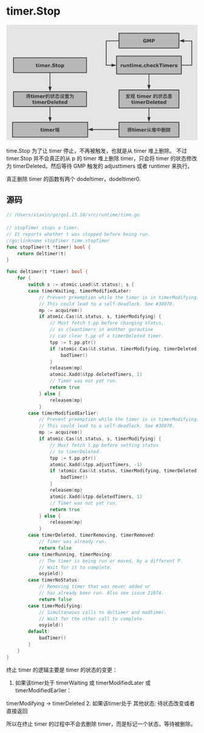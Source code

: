 # timer.Stop

![](.timer_stop_images/timer_stop.png)

time.Stop 为了让 timer 停止，不再被触发，也就是从 timer 堆上删除。
不过 timer.Stop 并不会真正的从 p 的 timer 堆上删除 timer，只会将 timer 的状态修改为 timerDeleted。然后等待 GMP 触发的 adjusttimers 或者 runtimer 来执行。

真正删除 timer 的函数有两个 dodeltimer，dodeltimer0.


## 源码
```go
// /Users/xiaxin/go/go1.15.10/src/runtime/time.go

// stopTimer stops a timer.
// It reports whether t was stopped before being run.
//go:linkname stopTimer time.stopTimer
func stopTimer(t *timer) bool {
	return deltimer(t)
}
```

```go
func deltimer(t *timer) bool {
	for {
		switch s := atomic.Load(&t.status); s {
		case timerWaiting, timerModifiedLater:
			// Prevent preemption while the timer is in timerModifying.
			// This could lead to a self-deadlock. See #38070.
			mp := acquirem()
			if atomic.Cas(&t.status, s, timerModifying) {
				// Must fetch t.pp before changing status,
				// as cleantimers in another goroutine
				// can clear t.pp of a timerDeleted timer.
				tpp := t.pp.ptr()
				if !atomic.Cas(&t.status, timerModifying, timerDeleted) {
					badTimer()
				}
				releasem(mp)
				atomic.Xadd(&tpp.deletedTimers, 1)
				// Timer was not yet run.
				return true
			} else {
				releasem(mp)
			}
		case timerModifiedEarlier:
			// Prevent preemption while the timer is in timerModifying.
			// This could lead to a self-deadlock. See #38070.
			mp := acquirem()
			if atomic.Cas(&t.status, s, timerModifying) {
				// Must fetch t.pp before setting status
				// to timerDeleted.
				tpp := t.pp.ptr()
				atomic.Xadd(&tpp.adjustTimers, -1)
				if !atomic.Cas(&t.status, timerModifying, timerDeleted) {
					badTimer()
				}
				releasem(mp)
				atomic.Xadd(&tpp.deletedTimers, 1)
				// Timer was not yet run.
				return true
			} else {
				releasem(mp)
			}
		case timerDeleted, timerRemoving, timerRemoved:
			// Timer was already run.
			return false
		case timerRunning, timerMoving:
			// The timer is being run or moved, by a different P.
			// Wait for it to complete.
			osyield()
		case timerNoStatus:
			// Removing timer that was never added or
			// has already been run. Also see issue 21874.
			return false
		case timerModifying:
			// Simultaneous calls to deltimer and modtimer.
			// Wait for the other call to complete.
			osyield()
		default:
			badTimer()
		}
	}
}
```
终止 timer 的逻辑主要是 timer 的状态的变更：

1. 如果该timer处于 timerWaiting 或 timerModifiedLater 或 timerModifiedEarlier：

timerModifying -> timerDeleted
2. 如果该timer处于 其他状态:
   待状态改变或者直接返回

所以在终止 timer 的过程中不会去删除 timer，而是标记一个状态，等待被删除。


